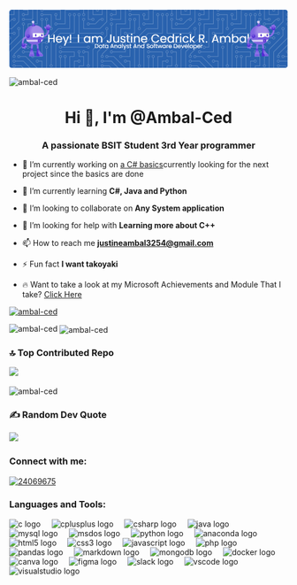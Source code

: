 ![Header](./github-header-image.png)

<p align="left"> <img src="https://komarev.com/ghpvc/?username=ambal-ced&label=Profile%20views&color=0e75b6&style=flat" alt="ambal-ced" /> </p>
<h1 align="center">Hi 👋, I'm @Ambal-Ced</h1>
<h3 align="center">A passionate BSIT Student 3rd Year programmer</h3>

- 🔭 I’m currently working on [a C# basics]()currently looking for the next project since the basics are done

- 🌱 I’m currently learning **C#, Java and Python**

- 👯 I’m looking to collaborate on **Any System application**

- 🤝 I’m looking for help with **Learning more about C++**

- 📫 How to reach me **justineambal3254@gmail.com**

- ⚡ Fun fact **I want takoyaki**

- 🔥 Want to take a look at my Microsoft Achievements and Module That I take? [Click Here](https://learn.microsoft.com/en-us/users/cedambal-9014/)



<p align="left"> <a href="https://github.com/ryo-ma/github-profile-trophy"><img src="https://github-profile-trophy.vercel.app/?username=ambal-ced" alt="ambal-ced" /></a> </p>

<p><img align="left" src="https://github-readme-stats.vercel.app/api/top-langs?username=ambal-ced&show_icons=true&locale=en&layout=compact" alt="ambal-ced" /></p>

<p>&nbsp;<img align="center" src="https://github-readme-stats.vercel.app/api?username=ambal-ced&show_icons=true&locale=en" alt="ambal-ced" /></p>

### 🔝 Top Contributed Repo
![](https://github-contributor-stats.vercel.app/api?username=Ambal-Ced&limit=5&theme=default&combine_all_yearly_contributions=true)

<p><img align="center" src="https://github-readme-streak-stats.herokuapp.com/?user=ambal-ced&" alt="ambal-ced" /></p>

### ✍️ Random Dev Quote
![](https://quotes-github-readme.vercel.app/api?type=horizontal&theme=tokyonight)

<h3 align="left">Connect with me:</h3>
<p align="left">
<a href="https://stackoverflow.com/users/24069675" target="blank"><img align="center" src="https://raw.githubusercontent.com/rahuldkjain/github-profile-readme-generator/master/src/images/icons/Social/stack-overflow.svg" alt="24069675" height="30" width="40" /></a>
</p>
<h3 align="left">Languages and Tools:</h3>

<div align="left">
  <img src="https://cdn.jsdelivr.net/gh/devicons/devicon/icons/c/c-original.svg" height="40" alt="c logo"  />
  <img width="12" />
  <img src="https://cdn.jsdelivr.net/gh/devicons/devicon/icons/cplusplus/cplusplus-original.svg" height="40" alt="cplusplus logo"  />
  <img width="12" />
  <img src="https://cdn.jsdelivr.net/gh/devicons/devicon/icons/csharp/csharp-original.svg" height="40" alt="csharp logo"  />
  <img width="12" />
  <img src="https://cdn.jsdelivr.net/gh/devicons/devicon/icons/java/java-original.svg" height="40" alt="java logo"  />
  <img width="12" />
  <img src="https://cdn.jsdelivr.net/gh/devicons/devicon/icons/mysql/mysql-original.svg" height="40" alt="mysql logo"  />
  <img width="12" />
  <img src="https://cdn.jsdelivr.net/gh/devicons/devicon/icons/msdos/msdos-original.svg" height="40" alt="msdos logo"  />
  <img width="12" />
  <img src="https://cdn.jsdelivr.net/gh/devicons/devicon/icons/python/python-original.svg" height="40" alt="python logo"  />
  <img width="12" />
  <img src="https://cdn.jsdelivr.net/gh/devicons/devicon/icons/anaconda/anaconda-original.svg" height="40" alt="anaconda logo"  />
  <img width="12" />
  <img src="https://cdn.jsdelivr.net/gh/devicons/devicon/icons/html5/html5-original.svg" height="40" alt="html5 logo"  />
  <img width="12" />
  <img src="https://cdn.jsdelivr.net/gh/devicons/devicon/icons/css3/css3-original.svg" height="40" alt="css3 logo"  />
  <img width="12" />
  <img src="https://cdn.jsdelivr.net/gh/devicons/devicon/icons/javascript/javascript-original.svg" height="40" alt="javascript logo"  />
  <img width="12" />
  <img src="https://cdn.jsdelivr.net/gh/devicons/devicon/icons/php/php-original.svg" height="40" alt="php logo"  />
  <img width="12" />
  <img src="https://cdn.jsdelivr.net/gh/devicons/devicon/icons/pandas/pandas-original.svg" height="40" alt="pandas logo"  />
  <img width="12" />
  <img src="https://cdn.jsdelivr.net/gh/devicons/devicon/icons/markdown/markdown-original.svg" height="40" alt="markdown logo"  />
  <img width="12" />
  <img src="https://cdn.jsdelivr.net/gh/devicons/devicon/icons/mongodb/mongodb-original.svg" height="40" alt="mongodb logo"  />
  <img width="12" />
  <img src="https://cdn.jsdelivr.net/gh/devicons/devicon/icons/docker/docker-original.svg" height="40" alt="docker logo"  />
  <img width="12" />
  <img src="https://cdn.jsdelivr.net/gh/devicons/devicon/icons/canva/canva-original.svg" height="40" alt="canva logo"  />
  <img width="12" />
  <img src="https://cdn.jsdelivr.net/gh/devicons/devicon/icons/figma/figma-original.svg" height="40" alt="figma logo"  />
  <img width="12" />
  <img src="https://cdn.jsdelivr.net/gh/devicons/devicon/icons/slack/slack-original.svg" height="40" alt="slack logo"  />
  <img width="12" />
  <img src="https://cdn.jsdelivr.net/gh/devicons/devicon/icons/vscode/vscode-original.svg" height="40" alt="vscode logo"  />
  <img width="12" />
  <img src="https://cdn.jsdelivr.net/gh/devicons/devicon/icons/visualstudio/visualstudio-plain.svg" height="40" alt="visualstudio logo"  />
  <br>
</div>
